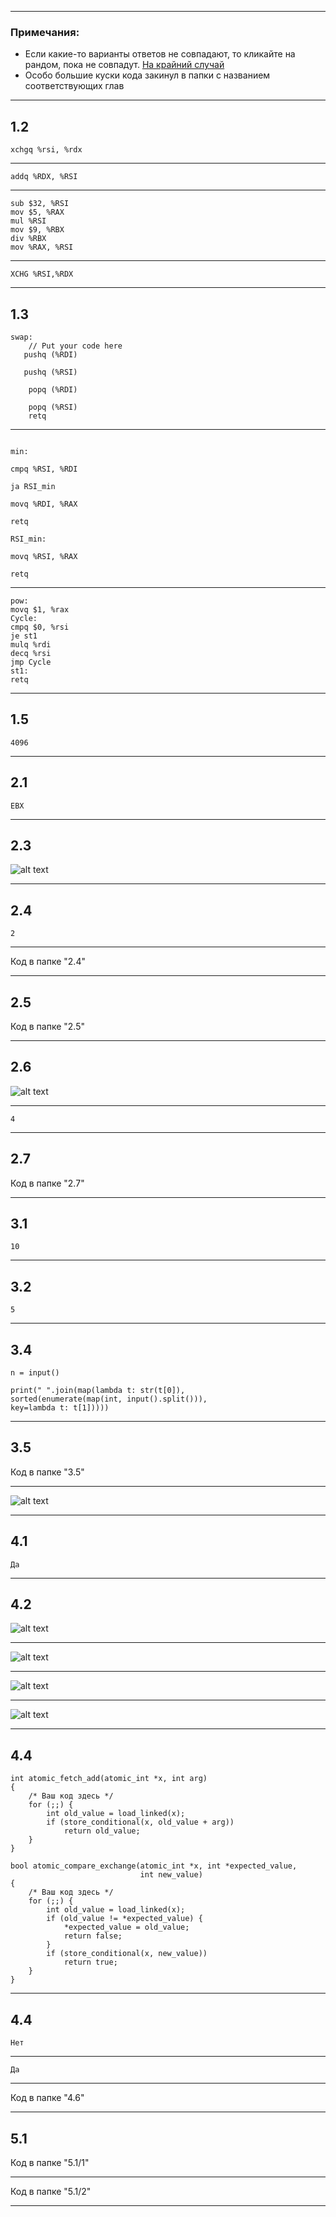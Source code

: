 ______
### Примечания:

* Если какие-то варианты ответов не совпадают, то кликайте на рандом, пока не совпадут. [На крайний случай](https://github.com/RedGry/ITMO/blob/master/System%20software/docs/СПО%20-%20Операционные%20системы.pdf)
* Особо большие куски кода закинул в папки с названием соответствующих глав
______


## 1.2
```
xchgq %rsi, %rdx
```
___

```
addq %RDX, %RSI
```
___
```
sub $32, %RSI
mov $5, %RAX
mul %RSI
mov $9, %RBX
div %RBX
mov %RAX, %RSI
```
___

```
XCHG %RSI,%RDX
```
___

## 1.3
```
swap:
    // Put your code here
   pushq (%RDI)

   pushq (%RSI)

    popq (%RDI)

    popq (%RSI)
    retq
```
___
```

min:

cmpq %RSI, %RDI

ja RSI_min

movq %RDI, %RAX

retq

RSI_min:

movq %RSI, %RAX

retq
```
___
```
pow:
movq $1, %rax
Cycle:
cmpq $0, %rsi
je st1
mulq %rdi
decq %rsi
jmp Cycle
st1:
retq
```
___

## 1.5
```
4096
```
___

## 2.1

```
EBX
```
___

## 2.3

![alt text](images/image.png)
___

## 2.4

```
2
```
___

Код в папке "2.4"
___

## 2.5


Код в папке "2.5"
___

## 2.6

![alt text](images/image-1.png)
___
```
4
```
___

## 2.7

Код в папке "2.7"
___

## 3.1

```
10
```
___

## 3.2

```
5
```
___

## 3.4

```
n = input()

print(" ".join(map(lambda t: str(t[0]),
sorted(enumerate(map(int, input().split())),
key=lambda t: t[1]))))
```
___

## 3.5

Код в папке "3.5"
___

![alt text](images/image-2.png)
___

## 4.1

```
Да
```

___


## 4.2

![alt text](images/image-3.png)

___
![alt text](images/image-4.png)
___
![alt text](images/image-5.png)
___
![alt text](images/image-6.png)
___

## 4.4

```
int atomic_fetch_add(atomic_int *x, int arg)
{
    /* Ваш код здесь */
    for (;;) {
        int old_value = load_linked(x);
        if (store_conditional(x, old_value + arg))
            return old_value;
    }
}

bool atomic_compare_exchange(atomic_int *x, int *expected_value,
                             int new_value)
{
    /* Ваш код здесь */
    for (;;) {
        int old_value = load_linked(x);
        if (old_value != *expected_value) {
            *expected_value = old_value;
            return false;
        }
        if (store_conditional(x, new_value))
            return true;
    }
}

```
___

## 4.4
```
Нет
```
___
```
Да
```
___

Код в папке "4.6"
___

## 5.1

Код в папке "5.1/1"
___
Код в папке "5.1/2"
___